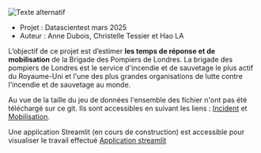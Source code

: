 ![ Texte alternatif]("https://s3-eu-west-1.amazonaws.com/tpd/logos/5defb89bc1213200011e72d5/0x0.png")

- Projet : Datascientest mars 2025
- Auteur : Anne Dubois, Christelle Tessier et Hao LA

L’objectif de ce projet est d’estimer **les temps de réponse et de mobilisation** de la Brigade des Pompiers de Londres. La brigade des pompiers de Londres est le service d'incendie et de sauvetage le plus actif du Royaume-Uni  et l'une des plus grandes organisations de lutte contre l'incendie et de sauvetage au monde.

Au vue de la taille du jeu de données l'ensemble des fichier n'ont pas été téléchargé sur ce git. Ils sont accessibles en suivant les liens : [Incident](https://data.london.gov.uk/dataset/london-fire-brigade-incident-records) et [Mobilisation](https://data.london.gov.uk/dataset/london-fire-brigade-mobilisation-records).

Une application Streamlit (en cours de construction) est accessible pour visualiser le travail effectué [Application streamlit](https://projetpompierjuin2024annehaochristelle.streamlit.app/)
